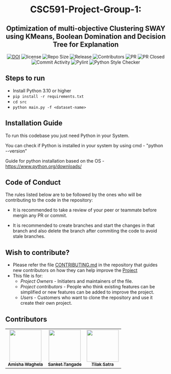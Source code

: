  <div align="center">

# CSC591-Project-Group-1: 
  ## Optimization of multi-objective Clustering SWAY using KMeans, Boolean Domination and Decision Tree for Explanation
  
  


[![DOI](https://zenodo.org/badge/DOI/10.5281/zenodo.7851197.svg)](10.5281/zenodo.7851197)
![license](https://img.shields.io/github/license/amisha-w/CSC591-Project-Group-1)
![Repo Size](https://img.shields.io/github/repo-size/amisha-w/CSC591-Project-Group-1)
![Release](https://img.shields.io/github/v/release/amisha-w/CSC591-Project-Group-1?color=green)
![Contributors](https://img.shields.io/github/contributors/amisha-w/CSC591-Project-Group-1?color=cyan)
![PR](https://img.shields.io/github/issues-pr/amisha-w/CSC591-Project-Group-1?color=red)
![PR Closed](https://img.shields.io/github/issues-pr-closed-raw/amisha-w/CSC591-Project-Group-1?color=red)
![Commit Activity](https://img.shields.io/github/commit-activity/w/amisha-w/CSC591-Project-Group-1?color=blue)
![Pylint](https://img.shields.io/github/actions/workflow/status/amisha-w/CSC591-Project-Group-1/pylint.yml?label=PyLint)
![Python Style Checker](https://img.shields.io/github/actions/workflow/status/amisha-w/CSC591-Project-Group-1/stylechecker.yml?label=Python%20Style%20Checker)
 
  </div>

##  Steps to run
- Install Python 3.10 or higher
- ```pip install -r requirements.txt```
- ``` cd src ```
- ```python main.py -f <dataset-name>```

## Installation Guide

To run this codebase you just need Python in your System.

You can check if Python is installed in your system by using cmd - "python --version"

Guide for python installation based on the OS - https://www.python.org/downloads/

## Code of Conduct

The rules listed below are to be followed by the ones who will be contributing to the code in the repository:

- It is recommended to take a review of your peer or teammate before mergin any PR or commit.

- It is recommended to create branches and start the changes in that branch and also delete the branch after commiting the code to avoid stale branches.

## Wish to contribute?
- Please refer the file [CONTRIBUTING.md](https://github.com/amisha-w//AutoSE-HW1-Lua/blob/main/CONTRIBUTING.md) in the repository that guides new contributors on how they can help improve the [Project](https://github.com/amisha-w/CSC591-Project-Group-1)
- This file is for:
  - _Project Owners_ - Initiaters and maintainers of the file.
  - _Project contributors_ - People who think existing features can be simplified or new features can be added to improve the project.
  - _Users_ - Customers who want to clone the repository and use it create their own project.


## Contributors
  
<table>
  <tr>
  <td align="center"><a href="https://github.com/amisha-w"><img src="https://avatars.githubusercontent.com/amisha-w" width="100px;" alt=""/><br /><sub><b>Amisha Waghela</b></sub></a></td>
  <td align="center"><a href="https://github.com/sankettangade"><img src="https://avatars.githubusercontent.com/sankettangade" width="100px;" alt=""/><br /><sub><b>Sanket Tangade</b></sub></a></td>
  <td align="center"><a href="https://github.com/tilaksatra"><img src="https://avatars.githubusercontent.com/tilaksatra" width="100px;" alt=""/><br /><sub><b>Tilak Satra</b></sub></a></td>
  </tr>
</table>

